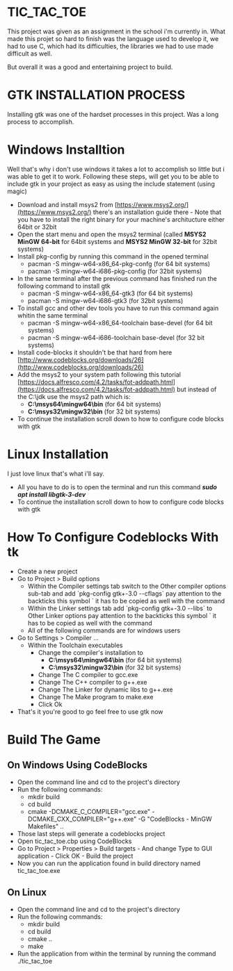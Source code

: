 # TIC_TAC_TOE

This project was given as an assignment in the school i'm currently in.
What made this projet so hard to finish was the language used to develop it, we had to use C, which had its difficulties, the libraries we had to use made difficult as well.

But overall it was a good and entertaining project to build.

# GTK INSTALLATION PROCESS

Installing gtk was one of the hardset processes in this project. Was a long process to accomplish.

# Windows Installtion

Well that's why i don't use windows it takes a lot to accomplish so little but i was able to get it to work.
Following these steps, will get you to be able to include gtk in your project as easy as using the include statement (using magic)

- Download and install msys2 from [https://www.msys2.org/](https://www.msys2.org/) there's an installation guide there - Note that you have to install the right binary for your machine's architucture either 64bit or 32bit
- Open the start menu and open the msys2 terminal (called **MSYS2 MinGW 64-bit** for 64bit systems and **MSYS2 MinGW 32-bit** for 32bit systems)
- Install pkg-config by running this command in the opened terminal 
	- pacman -S mingw-w64-x86_64-pkg-confg (for 64 bit systems) 
	- pacman -S mingw-w64-i686-pkg-config (for 32bit systems)
- In the same terminal after the previous command has finished run the following command to install gtk 
	- pacman -S mingw-w64-x86_64-gtk3 (for 64 bit systems) 
	- pacman -S mingw-w64-i686-gtk3 (for 32bit systems)
- To install gcc and other dev tools you have to run this command again whitin the same terminal 
	- pacman -S mingw-w64-x86_64-toolchain base-devel (for 64 bit systems) 
	- pacman -S mingw-w64-i686-toolchain base-devel (for 32 bit systems)
- Install code-blocks it shouldn't be that hard from here [http://www.codeblocks.org/downloads/26](http://www.codeblocks.org/downloads/26)
- Add the msys2 to your system path following this tutorial [https://docs.alfresco.com/4.2/tasks/fot-addpath.html](https://docs.alfresco.com/4.2/tasks/fot-addpath.html) but instead of the C:\jdk use the msys2 path which is: 
	- **C:\msys64\mingw64\bin** (for 64 bit systems) 
	- **C:\msys32\mingw32\bin** (for 32 bit systems)
- To continue the installation scroll down to how to configure code blocks with gtk

# Linux Installation

I just love linux that's what i'll say.

- All you have to do is to open the terminal and run this command **_sudo apt install libgtk-3-dev_**
- To continue the installation scroll down to how to configure code blocks with gtk

# How To Configure Codeblocks With tk

- Create a new project
- Go to Project > Build options 
	- Within the Compiler settings tab switch to the Other compiler options sub-tab and add \`pkg-config gtk+-3.0 --cflags\` pay attention to the backticks this symbol \` it has to be copied as well with the command 
	- Within the Linker settings tab add \`pkg-config gtk+-3.0 --libs\` to Other Linker options pay attention to the backticks this symbol \` it has to be copied as well with the command 
	- All of the following commands are for windows users 
- Go to Settings > Compiler ... 
	- Within the Toolchain executables 
		- Change the compiler's installation to 
			- **C:\msys64\mingw64\bin** (for 64 bit systems) 
			- **C:\msys32\mingw32\bin** (for 32 bit systems) 
		- Change The C compiler to gcc.exe 
		- Change The C++ compiler to g++.exe 
		- Change The Linker for dynamic libs to g++.exe 
		- Change The Make program to make.exe 
		- Click Ok
- That's it you're good to go feel free to use gtk now

# Build The Game

## On Windows Using CodeBlocks
- Open the command line and cd to the project's directory
- Run the following commands:
	- mkdir build
	- cd build
	- cmake -DCMAKE_C_COMPILER="gcc.exe" -DCMAKE_CXX_COMPILER="g++.exe" -G "CodeBlocks - MinGW Makefiles" ..
- Those last steps will generate a codeblocks project
- Open tic_tac_toe.cbp using CodeBlocks
- Go to Project > Properties > Build targets
      - And change Type to GUI application
      - Click OK
      - Build the project
 - Now you can run the application found in build directory named tic_tac_toe.exe
 ## On Linux
 - Open the command line and cd to the project's directory
 - Run the following commands:
      - mkdir build
      - cd build
      - cmake ..
      - make
 - Run the application from within the terminal by running the command ./tic_tac_toe
